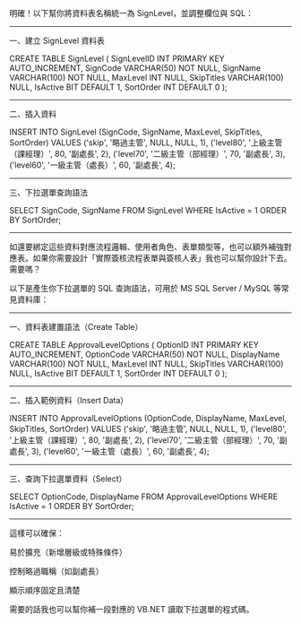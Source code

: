 明確！以下幫你將資料表名稱統一為 SignLevel，並調整欄位與 SQL：


---

一、建立 SignLevel 資料表

CREATE TABLE SignLevel (
    SignLevelID INT PRIMARY KEY AUTO_INCREMENT,
    SignCode VARCHAR(50) NOT NULL,
    SignName VARCHAR(100) NOT NULL,
    MaxLevel INT NULL,
    SkipTitles VARCHAR(100) NULL,
    IsActive BIT DEFAULT 1,
    SortOrder INT DEFAULT 0
);


---

二、插入資料

INSERT INTO SignLevel (SignCode, SignName, MaxLevel, SkipTitles, SortOrder)
VALUES
('skip', '略過主管', NULL, NULL, 1),
('level80', '上級主管（課經理）', 80, '副處長', 2),
('level70', '二級主管（部經理）', 70, '副處長', 3),
('level60', '一級主管（處長）', 60, '副處長', 4);


---

三、下拉選單查詢語法

SELECT SignCode, SignName
FROM SignLevel
WHERE IsActive = 1
ORDER BY SortOrder;


---

如還要綁定這些資料對應流程邏輯、使用者角色、表單類型等，也可以額外補強對應表。如果你需要設計「實際簽核流程表單與簽核人表」我也可以幫你設計下去。需要嗎？



以下是產生你下拉選單的 SQL 查詢語法，可用於 MS SQL Server / MySQL 等常見資料庫：


---

一、資料表建置語法（Create Table）

CREATE TABLE ApprovalLevelOptions (
    OptionID INT PRIMARY KEY AUTO_INCREMENT,
    OptionCode VARCHAR(50) NOT NULL,
    DisplayName VARCHAR(100) NOT NULL,
    MaxLevel INT NULL,
    SkipTitles VARCHAR(100) NULL,
    IsActive BIT DEFAULT 1,
    SortOrder INT DEFAULT 0
);


---

二、插入範例資料（Insert Data）

INSERT INTO ApprovalLevelOptions (OptionCode, DisplayName, MaxLevel, SkipTitles, SortOrder)
VALUES
('skip', '略過主管', NULL, NULL, 1),
('level80', '上級主管（課經理）', 80, '副處長', 2),
('level70', '二級主管（部經理）', 70, '副處長', 3),
('level60', '一級主管（處長）', 60, '副處長', 4);


---

三、查詢下拉選單資料（Select）

SELECT OptionCode, DisplayName
FROM ApprovalLevelOptions
WHERE IsActive = 1
ORDER BY SortOrder;


---

這樣可以確保：

易於擴充（新增層級或特殊條件）

控制略過職稱（如副處長）

顯示順序固定且清楚


需要的話我也可以幫你補一段對應的 VB.NET 讀取下拉選單的程式碼。

